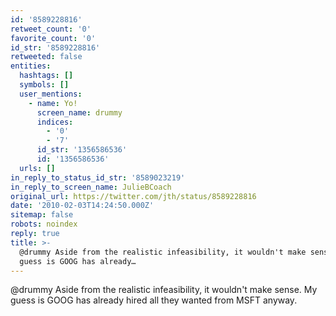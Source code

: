 ```yaml
---
id: '8589228816'
retweet_count: '0'
favorite_count: '0'
id_str: '8589228816'
retweeted: false
entities:
  hashtags: []
  symbols: []
  user_mentions:
    - name: Yo!
      screen_name: drummy
      indices:
        - '0'
        - '7'
      id_str: '1356586536'
      id: '1356586536'
  urls: []
in_reply_to_status_id_str: '8589023219'
in_reply_to_screen_name: JulieBCoach
original_url: https://twitter.com/jth/status/8589228816
date: '2010-02-03T14:24:50.000Z'
sitemap: false
robots: noindex
reply: true
title: >-
  @drummy Aside from the realistic infeasibility, it wouldn't make sense. My
  guess is GOOG has already…
---
```


@drummy Aside from the realistic infeasibility, it wouldn't make sense. My guess is GOOG has already hired all they wanted from MSFT anyway.